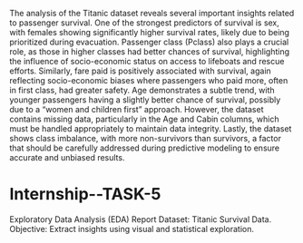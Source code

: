 The analysis of the Titanic dataset reveals several important insights related to passenger survival. 
One of the strongest predictors of survival is sex, with females showing significantly higher survival rates, likely due to being prioritized during evacuation. 
Passenger class (Pclass) also plays a crucial role, as those in higher classes had better chances of survival, highlighting the influence of socio-economic status on access to lifeboats and rescue efforts. 
Similarly, fare paid is positively associated with survival, again reflecting socio-economic biases where passengers who paid more, often in first class, had greater safety. 
Age demonstrates a subtle trend, with younger passengers having a slightly better chance of survival, possibly due to a “women and children first” approach.
However, the dataset contains missing data, particularly in the Age and Cabin columns, which must be handled appropriately to maintain data integrity. 
Lastly, the dataset shows class imbalance, with more non-survivors than survivors, a factor that should be carefully addressed during predictive modeling to ensure accurate and unbiased results.


# Internship--TASK-5
Exploratory Data Analysis (EDA) Report  Dataset: Titanic Survival Data. Objective: Extract insights using visual and statistical exploration.
